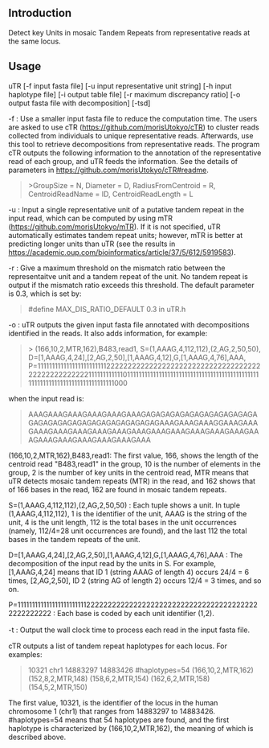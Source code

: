 ## Introduction
Detect key Units in mosaic Tandem Repeats from representative reads at the same locus.

## Usage
uTR [-f input fasta file] [-u input representative unit string] [-h input haplotype file] [-i output table file] [-r maximum discrepancy ratio] [-o output fasta file with decomposition] [-tsd]

-f : Use a smaller input fasta file to reduce the computation time. The users are asked to use cTR (https://github.com/morisUtokyo/cTR) to cluster reads collected from individuals to unique representative reads. Afterwards, use this tool to retrieve decompositions from representative reads. The program cTR outputs the following information to the annotation of the representative read of each group, and uTR feeds the information. See the details of parameters in  https://github.com/morisUtokyo/cTR#readme.
> \>GroupSize = N, Diameter = D, RadiusFromCentroid = R, CentroidReadName = ID, CentroidReadLength = L

-u : Input a single representative unit of a putative tandem repeat in the input read, which can be computed by using mTR (https://github.com/morisUtokyo/mTR). If it is not specified, uTR automatically estimates tandem repeat units; however, mTR is better at predicting longer units than uTR (see the results in https://academic.oup.com/bioinformatics/article/37/5/612/5919583). 

-r : Give a maximum threshold on the mismatch ratio between the representaitve unit and a tandem repeat of the unit. No tandem repeat is output if the mismatch ratio exceeds this threshold. The default parameter is 0.3, which is set by:
> #define MAX_DIS_RATIO_DEFAULT 0.3 in uTR.h

-o : uTR outputs the given input fasta file annotated with decompositions identified in the reads. It also adds information, for example:

> \> (166,10,2,MTR,162),B483,read1, S=(1,AAAG,4,112,112),(2,AG,2,50,50), D=[1,AAAG,4,24],[2,AG,2,50],[1,AAAG,4,12],G,[1,AAAG,4,76],AAA, P=1111111111111111111111112222222222222222222222222222222222222222222222222211111111111101111111111111111111111111111111111111111111111111111111111111111111111111111000

when the input read is:

> AAAGAAAGAAAGAAAGAAAGAAAGAGAGAGAGAGAGAGAGAGAGAGAGAGAGAGAGAGAGAGAGAGAGAGAGAGAAAGAAAGAAAGGAAAGAAAGAAAGAAAGAAAGAAAGAAAGAAAGAAAGAAAGAAAGAAAGAAAGAAAGAAAGAAAGAAAGAAAGAAAGAAA

(166,10,2,MTR,162),B483,read1: The first value, 166, shows the length of the centroid read "B483,read1" in the group, 10 is the number of elements in the group, 2 is the number of key units in the centroid read, MTR means that uTR detects mosaic tandem repeats (MTR) in the read, and 162 shows that of 166 bases in the read, 162 are found in mosaic tandem repeats.

S=(1,AAAG,4,112,112),(2,AG,2,50,50) : Each tuple shows a unit. In tuple (1,AAAG,4,112,112), 1 is the identifier of the unit, AAAG is the string of the unit, 4 is the unit length, 112 is the total bases in the unit occurrences (namely, 112/4=28 unit occurrences are found), and the last 112 the total bases in the tandem repeats of the unit.  

D=[1,AAAG,4,24],[2,AG,2,50],[1,AAAG,4,12],G,[1,AAAG,4,76],AAA : The decomposition of the input read by the units in S. For example, [1,AAAG,4,24] means that ID 1 (string AAAG of length 4) occurs 24/4 = 6 times, [2,AG,2,50], ID 2 (string AG of length 2) occurs 12/4 = 3 times, and so on.

P=11111111111111111111111122222222222222222222222222222222222222222222222222 : Each base is coded by each unit identifier (1,2). 

-t : Output the wall clock time to process each read in the input fasta file.　

cTR outputs a list of tandem repeat haplotypes for each locus. For examples:

> 10321 chr1 14883297 14883426 #haplotypes=54 (166,10,2,MTR,162) (152,8,2,MTR,148) (158,6,2,MTR,154) (162,6,2,MTR,158) (154,5,2,MTR,150)

The first value, 10321, is the identifier of the locus in the human chromosome 1 (chr1) that ranges from 14883297 to 14883426. #haplotypes=54 means that 54 haplotypes are found, and the first haplotype is characterized by (166,10,2,MTR,162), the meaning of which is described above.
